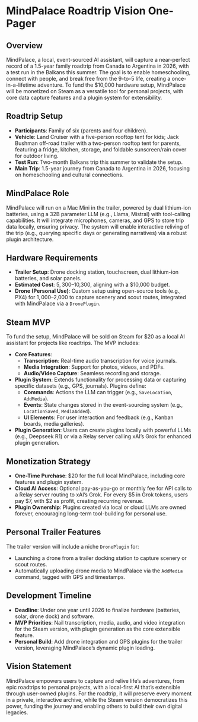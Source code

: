# MindPalace Roadtrip Vision One-Pager

## Overview
MindPalace, a local, event-sourced AI assistant, will capture a near-perfect record of a 1.5-year family roadtrip from Canada to Argentina in 2026, with a test run in the Balkans this summer. The goal is to enable homeschooling, connect with people, and break free from the 9-to-5 life, creating a once-in-a-lifetime adventure. To fund the $10,000 hardware setup, MindPalace will be monetized on Steam as a versatile tool for personal projects, with core data capture features and a plugin system for extensibility.

## Roadtrip Setup
- **Participants**: Family of six (parents and four children).
- **Vehicle**: Land Cruiser with a five-person rooftop tent for kids; Jack Bushman off-road trailer with a two-person rooftop tent for parents, featuring a fridge, kitchen, storage, and foldable sunscreen/rain cover for outdoor living.
- **Test Run**: Two-month Balkans trip this summer to validate the setup.
- **Main Trip**: 1.5-year journey from Canada to Argentina in 2026, focusing on homeschooling and cultural connections.

## MindPalace Role
MindPalace will run on a Mac Mini in the trailer, powered by dual lithium-ion batteries, using a 32B parameter LLM (e.g., Llama, Mistral) with tool-calling capabilities. It will integrate microphones, cameras, and GPS to store trip data locally, ensuring privacy. The system will enable interactive reliving of the trip (e.g., querying specific days or generating narratives) via a robust plugin architecture.

## Hardware Requirements
- **Trailer Setup**: Drone docking station, touchscreen, dual lithium-ion batteries, and solar panels.
- **Estimated Cost**: $5,300–$10,300, aligning with a $10,000 budget.
- **Drone (Personal Use)**: Custom setup using open-source tools (e.g., PX4) for $1,000–$2,000 to capture scenery and scout routes, integrated with MindPalace via a `DronePlugin`.

## Steam MVP
To fund the setup, MindPalace will be sold on Steam for $20 as a local AI assistant for projects like roadtrips. The MVP includes:
- **Core Features**:
  - **Transcription**: Real-time audio transcription for voice journals.
  - **Media Integration**: Support for photos, videos, and PDFs.
  - **Audio/Video Capture**: Seamless recording and storage.
- **Plugin System**: Extends functionality for processing data or capturing specific datasets (e.g., GPS, journals). Plugins define:
  - **Commands**: Actions the LLM can trigger (e.g., `SaveLocation`, `AddMedia`).
  - **Events**: State changes stored in the event-sourcing system (e.g., `LocationSaved`, `MediaAdded`).
  - **UI Elements**: For user interaction and feedback (e.g., Kanban boards, media galleries).
- **Plugin Generation**: Users can create plugins locally with powerful LLMs (e.g., Deepseek R1) or via a Relay server calling xAI’s Grok for enhanced plugin generation.

## Monetization Strategy
- **One-Time Purchase**: $20 for the full local MindPalace, including core features and plugin system.
- **Cloud AI Access**: Optional pay-as-you-go or monthly fee for API calls to a Relay server routing to xAI’s Grok. For every $5 in Grok tokens, users pay $7, with $2 as profit, creating recurring revenue.
- **Plugin Ownership**: Plugins created via local or cloud LLMs are owned forever, encouraging long-term tool-building for personal use.

## Personal Trailer Features
The trailer version will include a niche `DronePlugin` for:
- Launching a drone from a trailer docking station to capture scenery or scout routes.
- Automatically uploading drone media to MindPalace via the `AddMedia` command, tagged with GPS and timestamps.

## Development Timeline
- **Deadline**: Under one year until 2026 to finalize hardware (batteries, solar, drone dock) and software.
- **MVP Priorities**: Nail transcription, media, audio, and video integration for the Steam version, with plugin generation as the core extensible feature.
- **Personal Build**: Add drone integration and GPS plugins for the trailer version, leveraging MindPalace’s dynamic plugin loading.

## Vision Statement
MindPalace empowers users to capture and relive life’s adventures, from epic roadtrips to personal projects, with a local-first AI that’s extensible through user-owned plugins. For the roadtrip, it will preserve every moment in a private, interactive archive, while the Steam version democratizes this power, funding the journey and enabling others to build their own digital legacies.